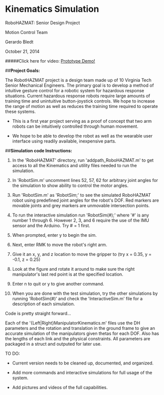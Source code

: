 Kinematics Simulation
=============
RoboHAZMAT: Senior Design Project

Motion Control Team

Gerardo Bledt

October 21, 2014

#####Click here for video: [Prototype Demo!](https://www.youtube.com/watch?v=7mTqpFiKheA&feature=youtu.be)

##**Project Goals:**

The RobotHAZMAT project is a design team made up of 10 Virginia Tech Senior Mechanical Engineers. The primary goal is to develop a method of intuitive gesture control for a robotic system for hazardous response situations. Current hazardous response robots require large amounts of training time and unintuitive button-joystick controls. We hope to increase the range of motion as well as reduces the training time required to operate these systems.

 - This is a first year project serving as a proof of concept that two arm robots can be intuitively controlled through human movement.

 - We hope to be able to develop the robot as well as the wearable user interface using readily available, inexpensive parts.


##**Simulation code Instructions:**

1. In the 'RoboHAZMAT' directory, run 'addpath_RoboHAZMAT.m' to get access to all the Kinematics and utility files needed to run the simulation.

2. In 'RobotSim.m' uncomment lines 52, 57, 62 for arbitrary joint angles for the simulation to show ability to control the motor angles.

3. Run 'RobotSim.m' as 'RobotSim;' to see the simulated RoboHAZMAT robot using predefined joint angles for the robot's DOF. Red markers are movable joints and grey markers are unmovable intersection points.

4. To run the interactive simulation run 'RobotSim(#);' where '#' is any number 1 through 6. However 2, 3, and 6 require the use of the IMU sensor and the Arduino. Try # = 1 first.

5. When prompted, enter y to begin the sim.

6. Next, enter RMK to move the robot's right arm.

7. Give it an x, y, and z location to move the gripper to (try x = 0.35, y = -0.1, z = 0.25)

8. Look at the figure and rotate it around to make sure the right manipulator's last red point is at the specified location.

9. Enter n to quit or y to give another command.

10. When you are done with the test simulation, try the other simulations by running 'RobotSim(#)' and check the 'InteractiveSim.m' file for a description of each simulation.

Code is pretty straight forward... 

Each of the '{Left|Right}ManipulatorKinematics.m' files use the DH parameters and the rotation and translation in the ground frame to give an accurate simulation of the manipulators given thetas for each DOF. Also has the lengths of each link and the physical constraints. All parameters are packaged in a struct and outputed for later use.


 TO DO:

- Current version needs to be cleaned up, documented, and organized.

- Add more commands and interactive simulations for full usage of the  system.

- Add pictures and videos of the full capabilities.
